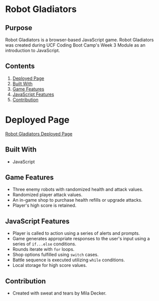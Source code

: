 # Robot Gladiators
## Purpose
Robot Gladiators is a browser-based JavaScript game.  Robot Gladiators was created during UCF Coding Boot Camp's Week 3 Module as an introduction to JavaScript.

## Contents
1. [Deployed Page](#deployed-page)
2. [Built With](#built-with)
3. [Game Features](#game-features)
4. [JavaScript Features](#javascript-features)
5. [Contribution](#contribution)

# Deployed Page
[Robot Gladiators Deployed Page](https://deckiedevs.github.io/robot-gladiators)

## Built With
* JavaScript

## Game Features
* Three enemy robots with randomized health and attack values.
* Randomized player attack values.
* An in-game shop to purchase health refills or upgrade attacks.
* Player's high score is retained.

## JavaScript Features
* Player is called to action using a series of alerts and prompts.
* Game generates appropriate responses to the user's input using a series of `if...else` conditions.
* Rounds iterate with `for` loops.
* Shop options fulfilled using `switch` cases.
* Battle sequence is executed utilizing `while` conditions.
* Local storage for high score values.

## Contribution
* Created with sweat and tears by Mila Decker.